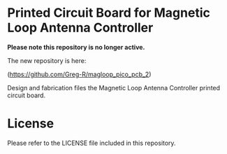 #  Printed Circuit Board for Magnetic Loop Antenna Controller

**Please note this repository is no longer active.**

The new repository is here:

(https://github.com/Greg-R/magloop_pico_pcb_2)

Design and fabrication files the Magnetic Loop Antenna Controller printed circuit board.

#  License

Please refer to the LICENSE file included in this repository.

